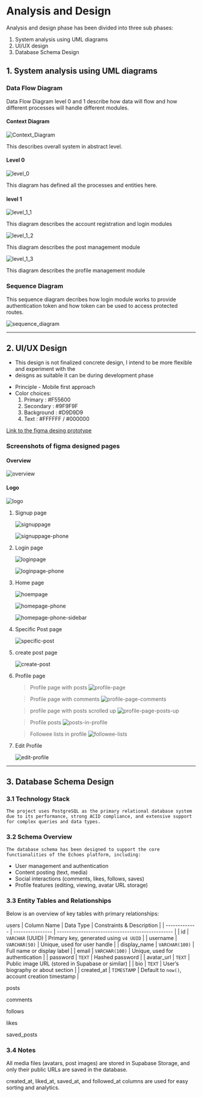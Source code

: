 # Analysis and Design
Analysis and design phase has been divided into three sub phases:
  1. System analysis using UML diagrams
  2. UI/UX design
  3. Database Schema Design 

## 1. System analysis using UML diagrams

### Data Flow Diagram
Data Flow Diagram level 0 and 1 describe how data will flow and how different 
processes will handle different modules.

 #### Context Diagram
 ![Context_Diagram](./diagrams/UML/context%20diagram.png)

 This describes overall system in abstract level.

 #### Level 0
 ![level_0](./diagrams/UML/dfd%20lvl%200%20revised.png)

 This diagram has defined all the processes and entities here.

 #### level 1
 ![level_1_1](./diagrams/UML/dfd%20lvl%201%20revised%201.png)

 This diagram describes the account registration and login modules

 ![level_1_2](./diagrams/UML/dfd%20lvl%201%20revised%202.png)

 This diagram describes the post management module

 ![level_1_3](./diagrams/UML/dfd%20lvl%201%20revised%203.drawio%20(1).png)

 This diagram describes the profile management module

### Sequence Diagram
This sequence diagram decribes how login module works to provide authentication token
and how token can be used to access protected routes.

![sequence_diagram](./diagrams/UML/sequence%20diagram%20for%20auth.drawio%20(1).png)

-------------------------------------------------------------------------------------------------------------------------

## 2. UI/UX Design
* This design is not finalized concrete design, I intend to be more flexible and experiment with the
* deisgns as suitable it can be during development phase

- Principle - Mobile first approach
- Color choices:
  1. Primary : #F55600
  2. Secondary : #9F9F9F
  3. Background : #D9D9D9
  4. Text : #FFFFFF / #000000

[Link to the figma desing prototype](https://www.figma.com/proto/ybmCaUpTtiaLXOcoenOw4s/Untitled?node-id=25-15&p=f&t=onKqHWT5d7ywiHzK-0&scaling=scale-down&content-scaling=fixed&page-id=11%3A2)

### Screenshots of figma designed pages 

#### Overview
![overview](./diagrams/figma/Screenshot%202025-06-30%20213919.png)

#### Logo 
![logo](./diagrams/figma/final%20logo.png)

1. Signup page 

   ![signuppage](./diagrams/figma/Signup%20wireframe%20(1).png)

   ![signuppage-phone](./diagrams/figma/signup%20wireframe%20-%20phone.png)

2. Login page

   ![loginpage](./diagrams/figma/login%20wireframe.png)

   ![loginpage-phone](./diagrams/figma/login%20wireframe%20-%20phone.png)

3. Home page
   
   ![hoempage](./diagrams/figma/homepage%20wireframe.png)

   ![homepage-phone](./diagrams/figma/home%20page%20-%20phone.png)

   ![homepage-phone-sidebar](./diagrams/figma/home%20page%20with%20sidebar%20-%20phone.png)

4. Specific Post page

   ![specific-post](./diagrams/figma/specific%20post%20page.png)

5. create post page

   ![create-post](./diagrams/figma/create%20post.png)

6. Profile page

   > Profile page with posts 
   ![profile-page](./diagrams/figma/Screenshot%202025-06-30%20213558.png)     

   > Profile page with comments
   ![profile-page-comments](./diagrams/figma/profile%20page%20with%20comments%20(1).png)

   > profile page with posts scrolled up
   ![profile-page-posts-up](./diagrams/figma/profile%20page%20with%20posts.png)

   > Profile posts
   ![posts-in-profile](./diagrams/figma/posts%20user%20profile.png)

   > Followee lists in profile
   ![followee-lists](./diagrams/figma/user%20profile%20followee%20page.png)

7. Edit Profile

   ![edit-profile](./diagrams/figma/Edit%20profile.png)

-------------------------------------------------------------------------------------------------------------------------

## 3. Database Schema Design 
### 3.1 Technology Stack
    The project uses PostgreSQL as the primary relational database system due to its performance, strong ACID compliance, and extensive support for complex queries and data types.
      
### 3.2 Schema Overview
    The database schema has been designed to support the core functionalities of the Echoes platform, including:

   - User management and authentication
   - Content posting (text, media)
   - Social interactions (comments, likes, follows, saves)
   - Profile features (editing, viewing, avatar URL storage)

### 3.3 Entity Tables and Relationships
Below is an overview of key tables with primary relationships:

users
| Column Name   | Data Type        | Constraints & Description                        |
| ------------- | ---------------- | ------------------------------------------------ |
| id            | `VARCHAR` (UUID) | Primary key, generated using `v4 UUID`           |
| username      | `VARCHAR(50)`    | Unique, used for user handle                     |
| display_name | `VARCHAR(100)`   | Full name or display label                       |
| email         | `VARCHAR(100)`   | Unique, used for authentication                  |
| password      | `TEXT`           | Hashed password                                  |
| avatar_url   | `TEXT`           | Public image URL (stored in Supabase or similar) |
| bio           | `TEXT`           | User’s biography or about section                |
| created_at   | `TIMESTAMP`      | Default to `now()`, account creation timestamp   |

posts 

comments

follows

likes

saved_posts

### 3.4 Notes
All media files (avatars, post images) are stored in Supabase Storage, and only their public URLs are saved in the database.

created_at, liked_at, saved_at, and followed_at columns are used for easy sorting and analytics.


